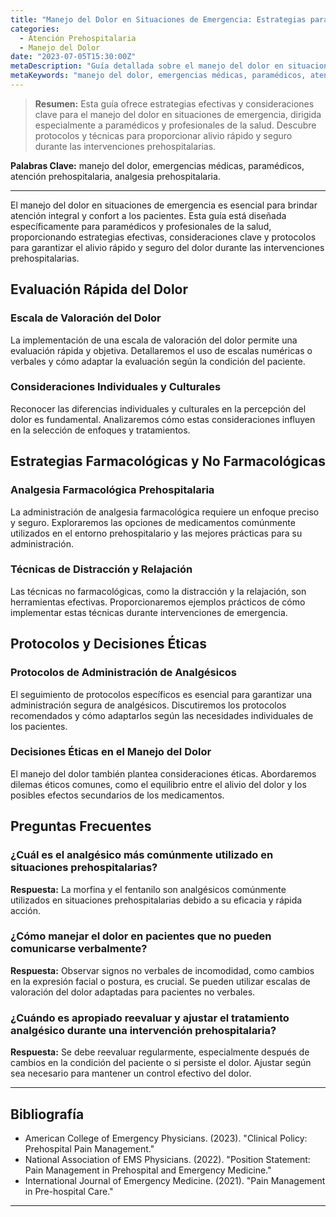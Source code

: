 ```yaml
---
title: "Manejo del Dolor en Situaciones de Emergencia: Estrategias para Paramédicos"
categories:
  - Atención Prehospitalaria
  - Manejo del Dolor
date: "2023-07-05T15:30:00Z"
metaDescription: "Guía detallada sobre el manejo del dolor en situaciones de emergencia, diseñada específicamente para paramédicos y profesionales de la salud. Descubre estrategias efectivas, consideraciones clave y protocolos para brindar alivio rápido y seguro durante las intervenciones prehospitalarias."
metaKeywords: "manejo del dolor, emergencias médicas, paramédicos, atención prehospitalaria, analgesia prehospitalaria"
---
```


> **Resumen:** Esta guía ofrece estrategias efectivas y consideraciones clave para el manejo del dolor en situaciones de emergencia, dirigida especialmente a paramédicos y profesionales de la salud. Descubre protocolos y técnicas para proporcionar alivio rápido y seguro durante las intervenciones prehospitalarias.

**Palabras Clave:** manejo del dolor, emergencias médicas, paramédicos, atención prehospitalaria, analgesia prehospitalaria.

---

El manejo del dolor en situaciones de emergencia es esencial para brindar atención integral y confort a los pacientes. Esta guía está diseñada específicamente para paramédicos y profesionales de la salud, proporcionando estrategias efectivas, consideraciones clave y protocolos para garantizar el alivio rápido y seguro del dolor durante las intervenciones prehospitalarias.

## Evaluación Rápida del Dolor

### Escala de Valoración del Dolor

La implementación de una escala de valoración del dolor permite una evaluación rápida y objetiva. Detallaremos el uso de escalas numéricas o verbales y cómo adaptar la evaluación según la condición del paciente.

### Consideraciones Individuales y Culturales

Reconocer las diferencias individuales y culturales en la percepción del dolor es fundamental. Analizaremos cómo estas consideraciones influyen en la selección de enfoques y tratamientos.

## Estrategias Farmacológicas y No Farmacológicas

### Analgesia Farmacológica Prehospitalaria

La administración de analgesia farmacológica requiere un enfoque preciso y seguro. Exploraremos las opciones de medicamentos comúnmente utilizados en el entorno prehospitalario y las mejores prácticas para su administración.

### Técnicas de Distracción y Relajación

Las técnicas no farmacológicas, como la distracción y la relajación, son herramientas efectivas. Proporcionaremos ejemplos prácticos de cómo implementar estas técnicas durante intervenciones de emergencia.

## Protocolos y Decisiones Éticas

### Protocolos de Administración de Analgésicos

El seguimiento de protocolos específicos es esencial para garantizar una administración segura de analgésicos. Discutiremos los protocolos recomendados y cómo adaptarlos según las necesidades individuales de los pacientes.

### Decisiones Éticas en el Manejo del Dolor

El manejo del dolor también plantea consideraciones éticas. Abordaremos dilemas éticos comunes, como el equilibrio entre el alivio del dolor y los posibles efectos secundarios de los medicamentos.

## Preguntas Frecuentes

### ¿Cuál es el analgésico más comúnmente utilizado en situaciones prehospitalarias?
**Respuesta:** La morfina y el fentanilo son analgésicos comúnmente utilizados en situaciones prehospitalarias debido a su eficacia y rápida acción.

### ¿Cómo manejar el dolor en pacientes que no pueden comunicarse verbalmente?
**Respuesta:** Observar signos no verbales de incomodidad, como cambios en la expresión facial o postura, es crucial. Se pueden utilizar escalas de valoración del dolor adaptadas para pacientes no verbales.

### ¿Cuándo es apropiado reevaluar y ajustar el tratamiento analgésico durante una intervención prehospitalaria?
**Respuesta:** Se debe reevaluar regularmente, especialmente después de cambios en la condición del paciente o si persiste el dolor. Ajustar según sea necesario para mantener un control efectivo del dolor.

---

## Bibliografía

- American College of Emergency Physicians. (2023). "Clinical Policy: Prehospital Pain Management."
- National Association of EMS Physicians. (2022). "Position Statement: Pain Management in Prehospital and Emergency Medicine."
- International Journal of Emergency Medicine. (2021). "Pain Management in Pre-hospital Care."

---

